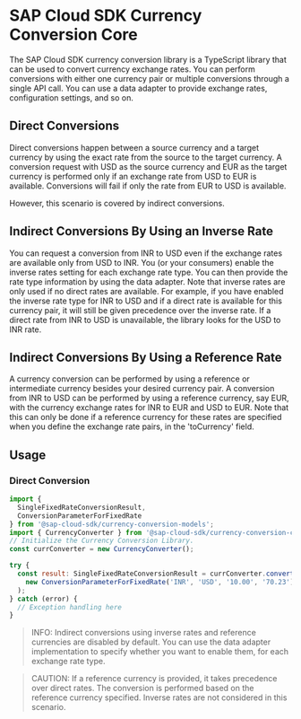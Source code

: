 # SAP Cloud SDK Currency Conversion Core

The SAP Cloud SDK currency conversion library is a TypeScript library that can be used to convert currency exchange rates. You can perform conversions with either one currency pair or multiple conversions through a single API call. You can use a data adapter to provide exchange rates, configuration settings, and so on.

## Direct Conversions

Direct conversions happen between a source currency and a target currency by using the exact rate from the source to the target currency. A conversion request with USD as the source currency and EUR as the target currency is performed only if an exchange rate from USD to EUR is available. Conversions will fail if only the rate from EUR to USD is available.

However, this scenario is covered by indirect conversions.

## Indirect Conversions By Using an Inverse Rate

You can request a conversion from INR to USD even if the exchange rates are available only from USD to INR. You (or your consumers) enable the inverse rates setting for each exchange rate type. You can then provide the rate type information by using the data adapter. Note that inverse rates are only used if no direct rates are available. For example, if you have enabled the inverse rate type for INR to USD and if a direct rate is available for this currency pair, it will still be given precedence over the inverse rate. If a direct rate from INR to USD is unavailable, the library looks for the USD to INR rate.

## Indirect Conversions By Using a Reference Rate

A currency conversion can be performed by using a reference or intermediate currency besides your desired currency pair. A conversion from INR to USD can be performed by using a reference currency, say EUR, with the currency exchange rates for INR to EUR and USD to EUR. Note that this can only be done if a reference currency for these rates are specified when you define the exchange rate pairs, in the 'toCurrency' field.

## Usage

### Direct Conversion

```js
import {
  SingleFixedRateConversionResult,
  ConversionParameterForFixedRate
} from '@sap-cloud-sdk/currency-conversion-models';
import { CurrencyConverter } from '@sap-cloud-sdk/currency-conversion-core';
// Initialize the Currency Conversion Library.
const currConverter = new CurrencyConverter();

try {
  const result: SingleFixedRateConversionResult = currConverter.convertCurrencyWithFixedRate(
    new ConversionParameterForFixedRate('INR', 'USD', '10.00', '70.23')
  );
} catch (error) {
  // Exception handling here
}
```

> INFO:
Indirect conversions using inverse rates and reference currencies are disabled by default. You can use the data adapter implementation to specify whether you want to enable them, for each exchange rate type.

> CAUTION:
If a reference currency is provided, it takes precedence over direct rates. The conversion is performed based on the reference currency specified. Inverse rates are not considered in this scenario.
